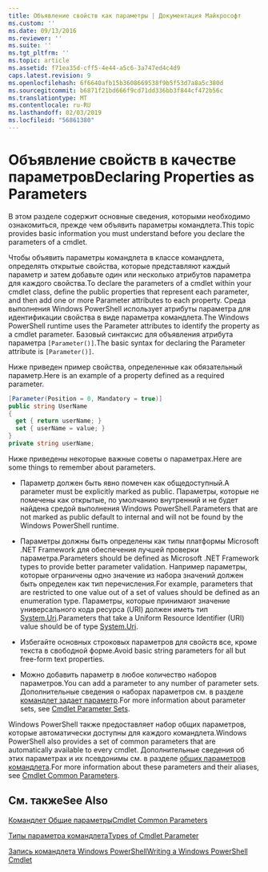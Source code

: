 ```yaml
---
title: Объявление свойств как параметры | Документация Майкрософт
ms.custom: ''
ms.date: 09/13/2016
ms.reviewer: ''
ms.suite: ''
ms.tgt_pltfrm: ''
ms.topic: article
ms.assetid: f71ea35d-cff5-4e44-a5c6-3a747ed4c4d9
caps.latest.revision: 9
ms.openlocfilehash: 6f6640afb15b3608669538f9b5f53d7a8a5c380d
ms.sourcegitcommit: b6871f21bd666f9cd71dd336bb3f844cf472b56c
ms.translationtype: MT
ms.contentlocale: ru-RU
ms.lasthandoff: 02/03/2019
ms.locfileid: "56861380"
---
```

# <a name="declaring-properties-as-parameters"></a><span data-ttu-id="46d6a-102">Объявление свойств в качестве параметров</span><span class="sxs-lookup"><span data-stu-id="46d6a-102">Declaring Properties as Parameters</span></span>

<span data-ttu-id="46d6a-103">В этом разделе содержит основные сведения, которыми необходимо ознакомиться, прежде чем объявить параметры командлета.</span><span class="sxs-lookup"><span data-stu-id="46d6a-103">This topic provides basic information you must understand before you declare the parameters of a cmdlet.</span></span>

<span data-ttu-id="46d6a-104">Чтобы объявить параметры командлета в классе командлета, определять открытые свойства, которые представляют каждый параметр и затем добавьте один или несколько атрибутов параметра для каждого свойства.</span><span class="sxs-lookup"><span data-stu-id="46d6a-104">To declare the parameters of a cmdlet within your cmdlet class, define the public properties that represent each parameter, and then add one or more Parameter attributes to each property.</span></span> <span data-ttu-id="46d6a-105">Среда выполнения Windows PowerShell использует атрибуты параметра для идентификации свойства в виде параметра командлета.</span><span class="sxs-lookup"><span data-stu-id="46d6a-105">The Windows PowerShell runtime uses the Parameter attributes to identify the property as a cmdlet parameter.</span></span> <span data-ttu-id="46d6a-106">Базовый синтаксис для объявления атрибута параметра `[Parameter()]`.</span><span class="sxs-lookup"><span data-stu-id="46d6a-106">The basic syntax for declaring the Parameter attribute is `[Parameter()]`.</span></span>

<span data-ttu-id="46d6a-107">Ниже приведен пример свойства, определенные как обязательный параметр.</span><span class="sxs-lookup"><span data-stu-id="46d6a-107">Here is an example of a property defined as a required parameter.</span></span>

```csharp
[Parameter(Position = 0, Mandatory = true)]
public string UserName
{
  get { return userName; }
  set { userName = value; }
}
private string userName;
```

<span data-ttu-id="46d6a-108">Ниже приведены некоторые важные советы о параметрах.</span><span class="sxs-lookup"><span data-stu-id="46d6a-108">Here are some things to remember about parameters.</span></span>

- <span data-ttu-id="46d6a-109">Параметр должен быть явно помечен как общедоступный.</span><span class="sxs-lookup"><span data-stu-id="46d6a-109">A parameter must be explicitly marked as public.</span></span> <span data-ttu-id="46d6a-110">Параметры, которые не помечены как открытые, по умолчанию внутренний и не будет найдена средой выполнения Windows PowerShell.</span><span class="sxs-lookup"><span data-stu-id="46d6a-110">Parameters that are not marked as public default to internal and will not be found by the Windows PowerShell runtime.</span></span>

- <span data-ttu-id="46d6a-111">Параметры должны быть определены как типы платформы Microsoft .NET Framework для обеспечения лучшей проверки параметра.</span><span class="sxs-lookup"><span data-stu-id="46d6a-111">Parameters should be defined as Microsoft .NET Framework types to provide better parameter validation.</span></span> <span data-ttu-id="46d6a-112">Например параметры, которые ограничены одно значение из набора значений должен быть определен как тип перечисления.</span><span class="sxs-lookup"><span data-stu-id="46d6a-112">For example, parameters that are restricted to one value out of a set of values should be defined as an enumeration type.</span></span> <span data-ttu-id="46d6a-113">Параметры, которые принимают значение универсального кода ресурса (URI) должен иметь тип [System.Uri](/dotnet/api/System.Uri).</span><span class="sxs-lookup"><span data-stu-id="46d6a-113">Parameters that take a Uniform Resource Identifier (URI) value should be of type [System.Uri](/dotnet/api/System.Uri).</span></span>

- <span data-ttu-id="46d6a-114">Избегайте основных строковых параметров для свойств все, кроме текста в свободной форме.</span><span class="sxs-lookup"><span data-stu-id="46d6a-114">Avoid basic string parameters for all but free-form text properties.</span></span>

- <span data-ttu-id="46d6a-115">Можно добавить параметр в любое количество наборов параметров.</span><span class="sxs-lookup"><span data-stu-id="46d6a-115">You can add a parameter to any number of parameter sets.</span></span> <span data-ttu-id="46d6a-116">Дополнительные сведения о наборах параметров см. в разделе [командлет задает параметр](./cmdlet-parameter-sets.md).</span><span class="sxs-lookup"><span data-stu-id="46d6a-116">For more information about parameter sets, see [Cmdlet Parameter Sets](./cmdlet-parameter-sets.md).</span></span>

<span data-ttu-id="46d6a-117">Windows PowerShell также предоставляет набор общих параметров, которые автоматически доступны для каждого командлета.</span><span class="sxs-lookup"><span data-stu-id="46d6a-117">Windows PowerShell also provides a set of common parameters that are automatically available to every cmdlet.</span></span> <span data-ttu-id="46d6a-118">Дополнительные сведения об этих параметрах и их псевдонимы см. в разделе [общих параметров командлета](./common-parameter-names.md).</span><span class="sxs-lookup"><span data-stu-id="46d6a-118">For more information about these parameters and their aliases, see [Cmdlet Common Parameters](./common-parameter-names.md).</span></span>

## <a name="see-also"></a><span data-ttu-id="46d6a-119">См. также</span><span class="sxs-lookup"><span data-stu-id="46d6a-119">See Also</span></span>

[<span data-ttu-id="46d6a-120">Командлет Общие параметры</span><span class="sxs-lookup"><span data-stu-id="46d6a-120">Cmdlet Common Parameters</span></span>](./common-parameter-names.md)

[<span data-ttu-id="46d6a-121">Типы параметра командлета</span><span class="sxs-lookup"><span data-stu-id="46d6a-121">Types of Cmdlet Parameter</span></span>](./types-of-cmdlet-parameters.md)

[<span data-ttu-id="46d6a-122">Запись командлета Windows PowerShell</span><span class="sxs-lookup"><span data-stu-id="46d6a-122">Writing a Windows PowerShell Cmdlet</span></span>](./writing-a-windows-powershell-cmdlet.md)
